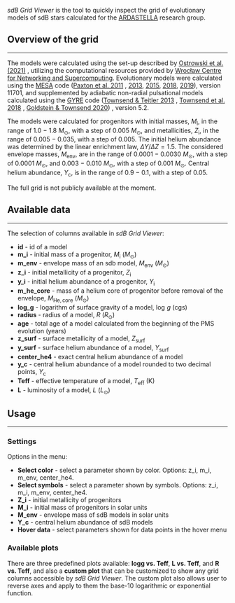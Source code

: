 _sdB Grid Viewer_ is the tool to quickly inspect the grid of evolutionary
models of sdB stars calculated for
the [ARDASTELLA](https://ardastella.up.krakow.pl/) research group.

## Overview of the grid

***
The models were calculated using the set-up described
by [Ostrowski et al. (2021)](https://ui.adsabs.harvard.edu/abs/2021MNRAS.503.4646O/abstract)
, utilizing the computational resources provided
by [Wrocław Centre for Networking and Supercomputing](https://www.wcss.pl/en/).
Evolutionary models were calculated using the
[MESA](https://github.com/MESAHub/mesa) code
([Paxton et al. 2011](https://ui.adsabs.harvard.edu/abs/2011ApJS..192....3P/abstract)
,
[2013](https://ui.adsabs.harvard.edu/abs/2013ApJS..208....4P/abstract),
[2015](https://ui.adsabs.harvard.edu/abs/2015ApJS..220...15P/abstract),
[2018](https://ui.adsabs.harvard.edu/abs/2018ApJS..234...34P/abstract),
[2019](https://ui.adsabs.harvard.edu/abs/2019ApJS..243...10P/abstract)),
version 11701, and supplemented by adiabatic non-radial pulsational models
calculated using the [GYRE](https://github.com/rhdtownsend/gyre) code
([Townsend & Teitler 2013](https://ui.adsabs.harvard.edu/abs/2013MNRAS.435.3406T/abstract)
,
[Townsend et al. 2018](https://ui.adsabs.harvard.edu/abs/2018MNRAS.475..879T/abstract)
,
[Goldstein & Townsend 2020](https://ui.adsabs.harvard.edu/abs/2020ApJ...899..116G/abstract))
, version 5.2.

The models were calculated for progenitors with initial masses, $M_\mathrm{i}$, in the
range of 1.0 − 1.8 $M_\odot$, with a step of 0.005 $M_\odot$, and metallicities, $Z_\mathrm{i}$, in the
range of 0.005 − 0.035, with a step of 0.005. The initial helium abundance was 
determined by the linear enrichment law, $\Delta Y/\Delta Z=1.5$.
The considered envelope masses, $M_\mathrm{env}$,
are in the range of 0.0001 − 0.0030 $M_\odot$, with a step of 0.0001 $M_\odot$, and
0.003 − 0.010 $M_\odot$, with a step of 0.001 $M_\odot$. Central helium abundance, $Y_\mathrm{c}$, is in
the range of 0.9 − 0.1, with a step of 0.05.

The full grid is not publicly available at the moment.

## Available data

***
The selection of columns available in _sdB Grid Viewer_:

* **id** - id of a model
* **m_i** - initial mass of a progenitor, $M_\mathrm{i}$ ($M_\odot$)
* **m_env** - envelope mass of an sdb model, $M_\mathrm{env}$ ($M_\odot$)
* **z_i** - initial metallicity of a progenitor, $Z_\mathrm{i}$
* **y_i** - initial helium abundance of a progenitor, $Y_\mathrm{i}$
* **m_he_core** - mass of a helium core of progenitor before removal of the
  envelope, $M_\mathrm{He,\,core}$ ($M_\odot$)
* **log_g** - logarithm of surface gravity of a model, $\log\,g$ (cgs)
* **radius** - radius of a model, $R$ ($R_\odot$)
* **age** - total age of a model calculated from the beginning of the PMS
  evolution (years)
* **z_surf** - surface metallicity of a model, $Z_\mathrm{surf}$
* **y_surf** - surface helium abundance of a model, $Y_\mathrm{surf}$
* **center_he4** - exact central helium abundance of a model
* **y_c** - central helium abundance of a model rounded to two decimal points,
  $Y_\mathrm{c}$
* **Teff** - effective temperature of a model, $T_\mathrm{eff}$ (K)
* **L** - luminosity of a model, $L$ ($L_\odot$)

## Usage

***

### Settings

Options in the menu:

* **Select color** - select a parameter shown by color. Options: z_i, m_i,
  m_env, center_he4.
* **Select symbols** - select a parameter shown by symbols. Options: z_i, m_i,
  m_env, center_he4.
* **Z_i** - initial metallicity of progenitors
* **M_i** - initial mass of progenitors in solar units
* **M_env** - envelope mass of sdB models in solar units
* **Y_c** - central helium abundance of sdB models
* **Hover data** - select parameters shown for data points in the hover menu

### Available plots

There are three predefined plots available: **logg vs. Teff**, **L vs. Teff**,
and **R vs. Teff**, and also a **custom plot** that can be customized to show
any grid columns accessible by _sdB Grid Viewer_. The custom plot also allows
user to reverse axes and apply to them the base-10 logarithmic or exponential
function.
